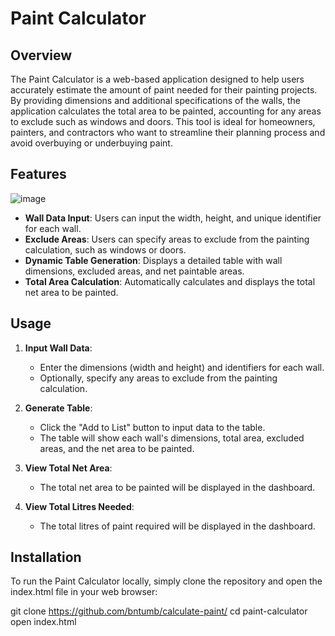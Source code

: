 
# Paint Calculator

## Overview

The Paint Calculator is a web-based application designed to help users accurately estimate the amount of paint needed for their painting projects. By providing dimensions and additional specifications of the walls, the application calculates the total area to be painted, accounting for any areas to exclude such as windows and doors. This tool is ideal for homeowners, painters, and contractors who want to streamline their planning process and avoid overbuying or underbuying paint.

## Features

![image](https://github.com/bntumb/calculate-paint/assets/51305376/81f6d25f-1ac9-45d5-a31e-1e932709db60)

- **Wall Data Input**: Users can input the width, height, and unique identifier for each wall.
- **Exclude Areas**: Users can specify areas to exclude from the painting calculation, such as windows or doors.
- **Dynamic Table Generation**: Displays a detailed table with wall dimensions, excluded areas, and net paintable areas.
- **Total Area Calculation**: Automatically calculates and displays the total net area to be painted.

## Usage

1. **Input Wall Data**:
   - Enter the dimensions (width and height) and identifiers for each wall.
   - Optionally, specify any areas to exclude from the painting calculation.

2. **Generate Table**:
   - Click the "Add to List" button to input data to the table.
   - The table will show each wall's dimensions, total area, excluded areas, and the net area to be painted.

3. **View Total Net Area**:
   - The total net area to be painted will be displayed in the dashboard.
  
4. **View Total Litres Needed**:
   - The total litres of paint required will be displayed in the dashboard.
     


## Installation
To run the Paint Calculator locally, simply clone the repository and open the index.html file in your web browser:

git clone https://github.com/bntumb/calculate-paint/
cd paint-calculator
open index.html
